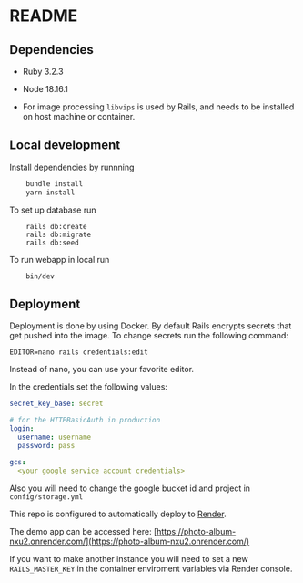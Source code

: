 # README


## Dependencies

- Ruby 3.2.3

- Node 18.16.1

- For image processing `libvips` is used by Rails, and needs to be installed on host machine or container.

## Local development

Install dependencies by runnning
```bash
    bundle install
    yarn install
```

To set up database run 
```
    rails db:create
    rails db:migrate
    rails db:seed
```

To run webapp in local run 
```
    bin/dev
```

## Deployment

Deployment is done by using Docker. By default Rails encrypts secrets that get pushed into
the image. To change secrets run the following command:
```
EDITOR=nano rails credentials:edit
```
Instead of nano, you can use your favorite editor.

In the credentials set the following values:
```yml
secret_key_base: secret

# for the HTTPBasicAuth in production
login:
  username: username
  password: pass

gcs:
  <your google service account credentials>
```

Also you will need to change the google bucket id and project in `config/storage.yml`

This repo is configured to automatically deploy to [Render](https://render.com).

The demo app can be accessed here: [https://photo-album-nxu2.onrender.com/](https://photo-album-nxu2.onrender.com/)

If you want to make another instance you will need to set a new `RAILS_MASTER_KEY` in the container enviroment variables via Render console. 